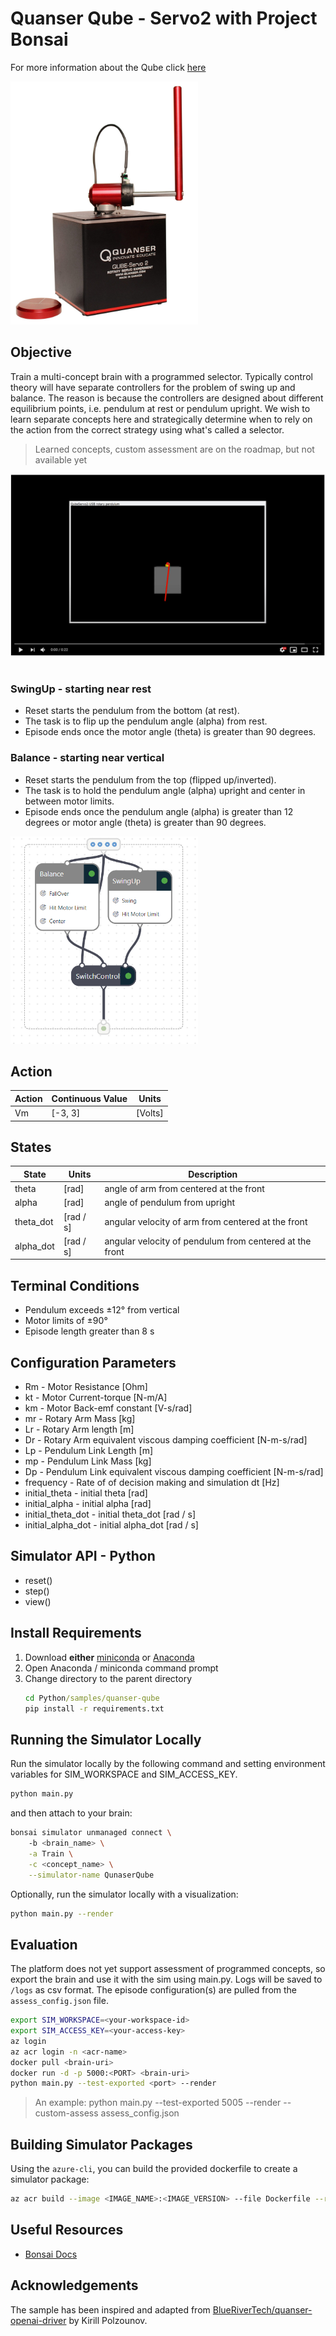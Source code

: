 # Quanser Qube - Servo2 with Project Bonsai

For more information about the Qube click [here](https://www.quanser.com/products/qube-servo-2/)

<img src="img/QUBE-Servo_2_angled_pendulum.jpg" alt="drawing" width="300"/>

## Objective

Train a multi-concept brain with a programmed selector. Typically control theory will have separate controllers for the problem of swing up and balance. The reason is because the controllers are designed about different equilibrium points, i.e. pendulum at rest or pendulum upright. We wish to learn separate concepts here and strategically determine when to rely on the action from the correct strategy using what's called a selector.

> Learned concepts, custom assessment are on the roadmap, but not available yet

[![Video](img/quanser.png)](https://www.youtube.com/watch?v=XUerP0Ex32E)
![]()

### SwingUp - starting near rest

- Reset starts the pendulum from the bottom (at rest).
- The task is to flip up the pendulum angle (alpha) from rest.
- Episode ends once the motor angle (theta) is greater than 90 degrees.

### Balance - starting near vertical

- Reset starts the pendulum from the top (flipped up/inverted).
- The task is to hold the pendulum angle (alpha) upright and center in between motor limits.
- Episode ends once the pendulum angle (alpha) is greater than 12 degrees or motor angle (theta) is greater than 90 degrees.

<img src="img/selector.png" alt="drawing" width="300"/>

## Action

| Action | Continuous Value | Units   |
| ------ | ---------------- | ------- |
| Vm     | [-3, 3]          | [Volts] |

## States

| State     | Units     | Description                                             |
| --------- | --------- | ------------------------------------------------------- |
| theta     | [rad]     | angle of arm from centered at the front                 |
| alpha     | [rad]     | angle of pendulum from upright                          |
| theta_dot | [rad / s] | angular velocity of arm from centered at the front      |
| alpha_dot | [rad / s] | angular velocity of pendulum from centered at the front |

## Terminal Conditions

- Pendulum exceeds ±12° from vertical
- Motor limits of ±90°
- Episode length greater than 8 s

## Configuration Parameters

- Rm - Motor Resistance [Ohm]
- kt - Motor Current-torque [N-m/A]
- km - Motor Back-emf constant [V-s/rad]
- mr - Rotary Arm Mass [kg]
- Lr - Rotary Arm length [m]
- Dr - Rotary Arm equivalent viscous damping coefficient [N-m-s/rad]
- Lp - Pendulum Link Length [m]
- mp - Pendulum Link Mass [kg]
- Dp - Pendulum Link equivalent viscous damping coefficient [N-m-s/rad]
- frequency - Rate of of decision making and simulation dt [Hz]
- initial_theta - initial theta [rad]
- initial_alpha - initial alpha [rad]
- initial_theta_dot - initial theta_dot [rad / s]
- initial_alpha_dot - initial alpha_dot [rad / s]

## Simulator API - Python

- reset()
- step()
- view()

## Install Requirements

1. Download **either** [miniconda](https://conda.io/miniconda.html) or [Anaconda](https://www.anaconda.com/download/)
2. Open Anaconda / miniconda command prompt
3. Change directory to the parent directory
    ```cmd
    cd Python/samples/quanser-qube
    pip install -r requirements.txt
    ```

## Running the Simulator Locally

Run the simulator locally by the following command and setting environment variables for SIM_WORKSPACE and SIM_ACCESS_KEY.

```bash
python main.py
```

and then attach to your brain:

```bash
bonsai simulator unmanaged connect \                          
    -b <brain_name> \
    -a Train \
    -c <concept_name> \
    --simulator-name QunaserQube
```

Optionally, run the simulator locally with a visualization:

```bash
python main.py --render
```

## Evaluation

The platform does not yet support assessment of programmed concepts, so export the brain and use it with the sim using main.py. Logs will be saved to `/logs` as csv format. The episode configuration(s) are pulled from the `assess_config.json` file.

```sh
export SIM_WORKSPACE=<your-workspace-id>
export SIM_ACCESS_KEY=<your-access-key>
az login
az acr login -n <acr-name>
docker pull <brain-uri>
docker run -d -p 5000:<PORT> <brain-uri>
python main.py --test-exported <port> --render
```

> An example: python main.py --test-exported 5005 --render --custom-assess assess_config.json

## Building Simulator Packages

Using the `azure-cli`, you can build the provided dockerfile to create a simulator package:

```bash
az acr build --image <IMAGE_NAME>:<IMAGE_VERSION> --file Dockerfile --registry <ACR_REGISTRY> .
```

## Useful Resources

- [Bonsai Docs](https://docs.microsoft.com/en-us/bonsai/)

## Acknowledgements

The sample has been inspired and adapted from [BlueRiverTech/quanser-openai-driver](https://github.com/BlueRiverTech/quanser-openai-driver) by Kirill Polzounov.